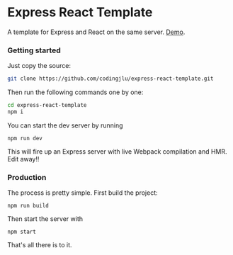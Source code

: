 # Express React Template
A template for Express and React on the same server. [Demo](https://express-react-template.glitch.me).

### Getting started
Just copy the source:
```bash
git clone https://github.com/codingjlu/express-react-template.git
```
Then run the following commands one by one:
```bash
cd express-react-template
npm i
```
You can start the dev server by running
```shell
npm run dev
```
This will fire up an Express server with live Webpack compilation and HMR.
Edit away!!

### Production
The process is pretty simple. First build the project:
```shell
npm run build
```
Then start the server with
```shell
npm start
```
That's all there is to it.
